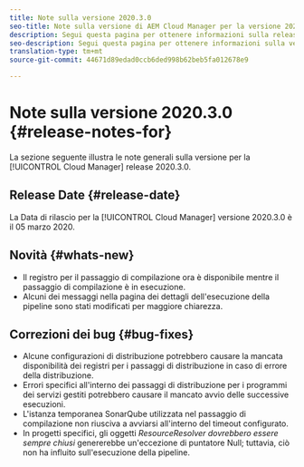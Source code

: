 ```yaml
---
title: Note sulla versione 2020.3.0
seo-title: Note sulla versione di AEM Cloud Manager per la versione 2020.3.0
description: Segui questa pagina per ottenere informazioni sulla release 2020.3.0 di Cloud Manager
seo-description: Segui questa pagina per ottenere informazioni sulla versione 2020.3.0 di AEM Cloud Manager
translation-type: tm+mt
source-git-commit: 44671d89edad0ccb6ded998b62beb5fa012678e9

---
```


# Note sulla versione 2020.3.0 {#release-notes-for}

La sezione seguente illustra le note generali sulla versione per la [!UICONTROL Cloud Manager] release 2020.3.0.

## Release Date {#release-date}

La Data di rilascio per la [!UICONTROL Cloud Manager] versione 2020.3.0 è il 05 marzo 2020.

## Novità {#whats-new}

* Il registro per il passaggio di compilazione ora è disponibile mentre il passaggio di compilazione è in esecuzione.
* Alcuni dei messaggi nella pagina dei dettagli dell&#39;esecuzione della pipeline sono stati modificati per maggiore chiarezza.

## Correzioni dei bug {#bug-fixes}

* Alcune configurazioni di distribuzione potrebbero causare la mancata disponibilità dei registri per i passaggi di distribuzione in caso di errore della distribuzione.
* Errori specifici all&#39;interno dei passaggi di distribuzione per i programmi dei servizi gestiti potrebbero causare il mancato avvio delle successive esecuzioni.
* L&#39;istanza temporanea SonarQube utilizzata nel passaggio di compilazione non riusciva a avviarsi all&#39;interno del timeout configurato.
* In progetti specifici, gli oggetti *ResourceResolver dovrebbero essere sempre chiusi* genererebbe un&#39;eccezione di puntatore Null; tuttavia, ciò non ha influito sull&#39;esecuzione della pipeline.


